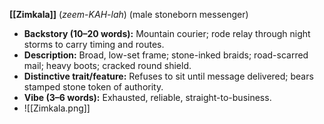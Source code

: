 **[[Zimkala]]** (_zeem-KAH-lah_) (male stoneborn messenger)

- **Backstory (10–20 words):** Mountain courier; rode relay through night storms to carry timing and routes.
- **Description:** Broad, low-set frame; stone-inked braids; road-scarred mail; heavy boots; cracked round shield.
- **Distinctive trait/feature:** Refuses to sit until message delivered; bears stamped stone token of authority.
- **Vibe (3–6 words):** Exhausted, reliable, straight-to-business.
- ![[Zimkala.png]]